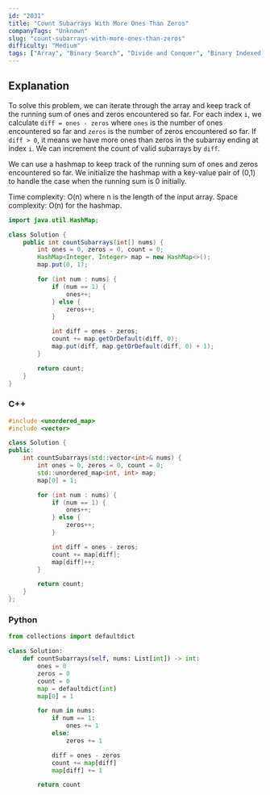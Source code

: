 ```yaml
---
id: "2031"
title: "Count Subarrays With More Ones Than Zeros"
companyTags: "Unknown"
slug: "count-subarrays-with-more-ones-than-zeros"
difficulty: "Medium"
tags: ["Array", "Binary Search", "Divide and Conquer", "Binary Indexed Tree", "Segment Tree", "Merge Sort", "Ordered Set"]
---
```


## Explanation

To solve this problem, we can iterate through the array and keep track of the running sum of ones and zeros encountered so far. For each index `i`, we calculate `diff = ones - zeros` where `ones` is the number of ones encountered so far and `zeros` is the number of zeros encountered so far. If `diff > 0`, it means we have more ones than zeros in the subarray ending at index `i`. We can increment the count of valid subarrays by `diff`.

We can use a hashmap to keep track of the running sum of ones and zeros encountered so far. We initialize the hashmap with a key-value pair of (0,1) to handle the case when the running sum is 0 initially.

Time complexity: O(n) where n is the length of the input array.
Space complexity: O(n) for the hashmap.

```java
import java.util.HashMap;

class Solution {
    public int countSubarrays(int[] nums) {
        int ones = 0, zeros = 0, count = 0;
        HashMap<Integer, Integer> map = new HashMap<>();
        map.put(0, 1);

        for (int num : nums) {
            if (num == 1) {
                ones++;
            } else {
                zeros++;
            }

            int diff = ones - zeros;
            count += map.getOrDefault(diff, 0);
            map.put(diff, map.getOrDefault(diff, 0) + 1);
        }

        return count;
    }
}
```

### C++

```cpp
#include <unordered_map>
#include <vector>

class Solution {
public:
    int countSubarrays(std::vector<int>& nums) {
        int ones = 0, zeros = 0, count = 0;
        std::unordered_map<int, int> map;
        map[0] = 1;

        for (int num : nums) {
            if (num == 1) {
                ones++;
            } else {
                zeros++;
            }

            int diff = ones - zeros;
            count += map[diff];
            map[diff]++;
        }

        return count;
    }
};
```

### Python

```python
from collections import defaultdict

class Solution:
    def countSubarrays(self, nums: List[int]) -> int:
        ones = 0
        zeros = 0
        count = 0
        map = defaultdict(int)
        map[0] = 1

        for num in nums:
            if num == 1:
                ones += 1
            else:
                zeros += 1

            diff = ones - zeros
            count += map[diff]
            map[diff] += 1

        return count
```